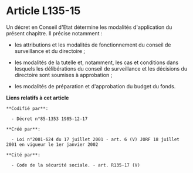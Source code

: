 # Article L135-15

Un décret en Conseil d'Etat détermine les modalités d'application du présent chapitre. Il précise notamment :

- les attributions et les modalités de fonctionnement du conseil de surveillance et du directoire ;

- les modalités de la tutelle et, notamment, les cas et conditions dans lesquels les délibérations du conseil de surveillance
et les décisions du directoire sont soumises à approbation ;

- les modalités de préparation et d'approbation du budget du fonds.

**Liens relatifs à cet article**

	**Codifié par**:

	  - Décret n°85-1353 1985-12-17

	**Créé par**:

	  - Loi n°2001-624 du 17 juillet 2001 - art. 6 (V) JORF 18 juillet 2001 en vigueur le 1er janvier 2002

	**Cité par**:

	  - Code de la sécurité sociale. - art. R135-17 (V)
